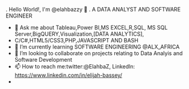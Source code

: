 . Hello World!, I'm @elahbazzy 👋 
. A DATA ANALYST AND SOFTWARE ENGINEER
- 👀 Ask me about Tableau,Power BI,MS EXCEL,R,SQL, MS SQL Server,BigQUERY,Visualization,[DATA ANALYTICS],
- C/C#,HTML5/CSS3,PHP,JAVASCRIPT AND BASH
- 🌱 I’m currently learning SOFTWARE ENGINEERING @ALX_AFRICA
- 💞️ I’m looking to collaborate on projects relating to Data Analyis and Software Development
- 📫 How to reach me:twitter:@ElahbaZ, Linkedln: https://www.linkedin.com/in/elijah-bassey/
- 
